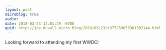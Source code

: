 ```yaml
---
layout: post
microblog: true
audio: 
date: 2018-03-23 12:01:29 -0700
guid: http://joe.duvall.micro.blog/2018/03/23/t977259053381382144.html
---
```

Looking forward to attending my first WWDC!
